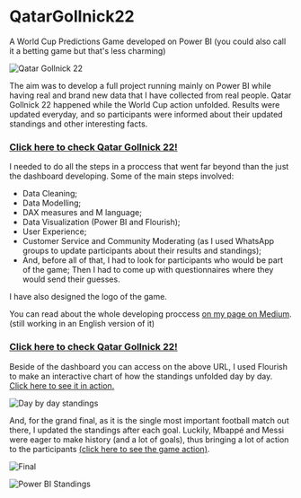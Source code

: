 # QatarGollnick22
A World Cup Predictions Game developed on Power BI 
(you could also call it a betting game but that's less charming)

![Qatar Gollnick 22](https://i.ibb.co/cFzwYcB/formul-rio-google.png)

The aim was to develop a full project running mainly on Power BI while having real and brand new data that I have collected from real people.
Qatar Gollnick 22 happened while the World Cup action unfolded. Results were updated everyday, and so participants were informed about their updated standings and other interesting facts.

### [Click here to check Qatar Gollnick 22!](https://app.powerbi.com/view?r=eyJrIjoiYmY2OWQ1NTYtNzIxNi00Y2YxLWJiNjQtNGUwYTk5ZjAyNTk4IiwidCI6ImM3NjIzYmEwLTVlNzAtNDg2My1iODEwLTEzY2RjNDQyY2RlMiJ9)

I needed to do all the steps in a proccess that went far beyond than the just the dashboard developing. Some of the main steps involved: 
- Data Cleaning;
- Data Modelling;
- DAX measures and M language;
- Data Visualization (Power BI and Flourish);
- User Experience;
- Customer Service and Community Moderating (as I used WhatsApp groups to update participants about their results and standings);
- And, before all of that, I had to look for participants who would be part of the game; Then I had to come up with questionnaires where they would send their guesses.

I have also designed the logo of the game.

You can read about the whole developing proccess [on my page on Medium](https://datagollnick.medium.com/). (still working in an English version of it)

### [Click here to check Qatar Gollnick 22!](https://app.powerbi.com/view?r=eyJrIjoiYmY2OWQ1NTYtNzIxNi00Y2YxLWJiNjQtNGUwYTk5ZjAyNTk4IiwidCI6ImM3NjIzYmEwLTVlNzAtNDg2My1iODEwLTEzY2RjNDQyY2RlMiJ9)

Beside of the dashboard you can access on the above URL, I used Flourish to make an interactive chart of how the standings unfolded day by day. [Click here to see it in action.](https://public.flourish.studio/visualisation/14306171/)

![Day by day standings](https://i.ibb.co/990cfKW/Qatar-Gollnick-2022-Github-1.png)

And, for the grand final, as it is the single most important football match out there, I updated the standings after each goal. 
Luckily, Mbappé and Messi were eager to make history (and a lot of goals), thus bringing a lot of action to the participants [(click here to see the game action)](https://public.flourish.studio/visualisation/14306402/).

![Final](https://i.ibb.co/RTyYLpj/Final-Qatar-Gollnick-2022-Github.png)

![Power BI Standings](https://i.ibb.co/JzMHXsH/standings.jpg)

